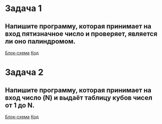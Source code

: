 # Задача 1

## Напишите программу, которая принимает на вход пятизначное число и проверяет, является ли оно палиндромом.

[Блок-схема](https://github.com/nondusty1/Homework/blob/master/HW3/Task1/task1.drawio.png)
[Код](https://github.com/nondusty1/Homework/blob/master/HW3/Task1/Program.cs)


# Задача 2

## Напишите программу, которая принимает на вход число (N) и выдаёт таблицу кубов чисел от 1 до N.

[Блок-схема](https://github.com/nondusty1/Homework/blob/master/HW3/Task2/task2.drawio.png)
[Код](https://github.com/nondusty1/Homework/blob/master/HW3/Task2/Program.cs)

